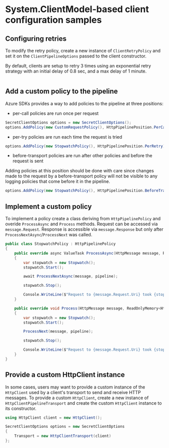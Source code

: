 # System.ClientModel-based client configuration samples

## Configuring retries

To modify the retry policy, create a new instance of `ClientRetryPolicy` and set it on the `ClientPipelineOptions` passed to the client constructor.

By default, clients are setup to retry 3 times using an exponential retry strategy with an initial delay of 0.8 sec, and a max delay of 1 minute.

```C# Snippet:ConfigurationCustomizeRetries
```

## Add a custom policy to the pipeline

Azure SDKs provides a way to add policies to the pipeline at three positions:

- per-call policies are run once per request

```C# Snippet:ConfigurationAddPerCallPolicy
SecretClientOptions options = new SecretClientOptions();
options.AddPolicy(new CustomRequestPolicy(), HttpPipelinePosition.PerCall);
```

- per-try policies are run each time the request is tried

```C# Snippet:ConfigurationAddPerTryPolicy
options.AddPolicy(new StopwatchPolicy(), HttpPipelinePosition.PerRetry);
```

- before-transport policies are run after other policies and before the request is sent

Adding policies at this position should be done with care since changes made to the request by a before-transport policy will not be visible to any logging policies that come before it in the  pipeline.

```C# Snippet:ConfigurationAddBeforeTransportPolicy
options.AddPolicy(new StopwatchPolicy(), HttpPipelinePosition.BeforeTransport);
```

## Implement a custom policy

To implement a policy create a class deriving from `HttpPipelinePolicy` and overide `ProcessAsync` and `Process` methods. Request can be accessed via `message.Request`. Response is accessible via `message.Response` but only after `ProcessNextAsync`/`ProcessNext` was called.

```C# Snippet:ConfigurationCustomPolicy
public class StopwatchPolicy : HttpPipelinePolicy
{
    public override async ValueTask ProcessAsync(HttpMessage message, ReadOnlyMemory<HttpPipelinePolicy> pipeline)
    {
        var stopwatch = new Stopwatch();
        stopwatch.Start();

        await ProcessNextAsync(message, pipeline);

        stopwatch.Stop();

        Console.WriteLine($"Request to {message.Request.Uri} took {stopwatch.Elapsed}");
    }

    public override void Process(HttpMessage message, ReadOnlyMemory<HttpPipelinePolicy> pipeline)
    {
        var stopwatch = new Stopwatch();
        stopwatch.Start();

        ProcessNext(message, pipeline);

        stopwatch.Stop();

        Console.WriteLine($"Request to {message.Request.Uri} took {stopwatch.Elapsed}");
    }
}
```

## Provide a custom HttpClient instance

In some cases, users may want to provide a custom instance of the `HttpClient` used by a client's transport to send and receive HTTP messages.  To provide a custom `HttpClient`, create a new instance of `HttpClientPipelineTransport` and create the custom `HttpClient` instance to its constructor.

```C# Snippet:ConfigurationCustomHttpClient
using HttpClient client = new HttpClient();

SecretClientOptions options = new SecretClientOptions
{
    Transport = new HttpClientTransport(client)
};
```
